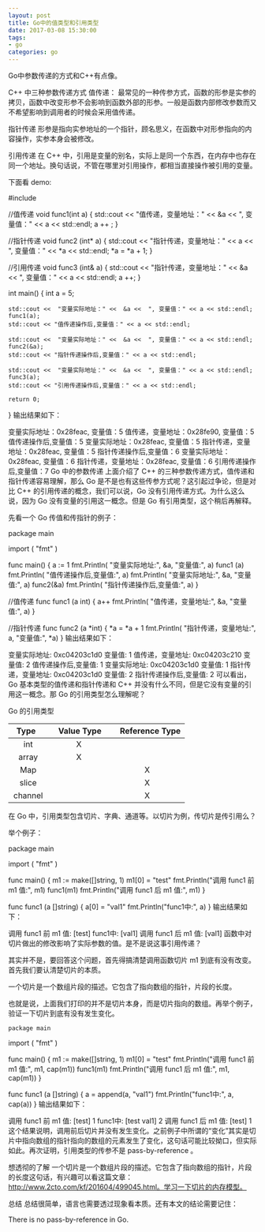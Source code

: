 ```yaml
---
layout: post
title: Go中的值类型和引用类型
date: 2017-03-08 15:30:00
tags:
- go
categories: go
---
```


Go中参数传递的方式和C++有点像。







C++ 中三种参数传递方式
值传递：
最常见的一种传参方式，函数的形参是实参的拷贝，函数中改变形参不会影响到函数外部的形参。一般是函数内部修改参数而又不希望影响到调用者的时候会采用值传递。

指针传递
形参是指向实参地址的一个指针，顾名思义，在函数中对形参指向的内容操作，实参本身会被修改。

引用传递
在 C++ 中，引用是变量的别名，实际上是同一个东西，在内存中也存在同一个地址。换句话说，不管在哪里对引用操作，都相当直接操作被引用的变量。

下面看 demo:

#include <iostream>


//值传递
void func1(int a) {
    std::cout <<  "值传递，变量地址：" <<  &a <<  ", 变量值：" << a << std::endl;
    a ++ ;
}

//指针传递
void func2 (int* a) {
    std::cout <<  "指针传递，变量地址：" <<  a <<  ", 变量值：" << *a << std::endl;
    *a = *a + 1;
}

//引用传递
void func3 (int& a) {
    std::cout <<  "指针传递，变量地址：" <<  &a <<  ", 变量值：" << a << std::endl;
    a ++;
}

int main() {
    int a = 5;

    std::cout <<  "变量实际地址：" <<  &a <<  ", 变量值：" << a << std::endl;
    func1(a);
    std::cout << "值传递操作后,变量值：" << a << std::endl;

    std::cout <<  "变量实际地址：" <<  &a <<  ", 变量值：" << a << std::endl;
    func2(&a);
    std::cout << "指针传递操作后,变量值：" << a << std::endl;

    std::cout <<  "变量实际地址：" <<  &a <<  ", 变量值：" << a << std::endl;
    func3(a);
    std::cout << "引用传递操作后,变量值：" << a << std::endl;

    return 0;
}
输出结果如下：

变量实际地址：0x28feac, 变量值：5
值传递，变量地址：0x28fe90, 变量值：5
值传递操作后,变量值：5
变量实际地址：0x28feac, 变量值：5
指针传递，变量地址：0x28feac, 变量值：5
指针传递操作后,变量值：6
变量实际地址：0x28feac, 变量值：6
指针传递，变量地址：0x28feac, 变量值：6
引用传递操作后,变量值：7
Go 中的参数传递
上面介绍了 C++ 的三种参数传递方式，值传递和指针传递容易理解，那么 Go 是不是也有这些传参方式呢？这引起过争论，但是对比 C++ 的引用传递的概念，我们可以说，Go 没有引用传递方式。为什么这么说，因为 Go 没有变量的引用这一概念。但是 Go 有引用类型，这个稍后再解释。

先看一个 Go 传值和传指针的例子：

package main

import (
    "fmt"
)


func main() {
    a := 1
    fmt.Println( "变量实际地址:", &a, "变量值:", a)
    func1 (a)
    fmt.Println( "值传递操作后,变量值:", a)
    fmt.Println( "变量实际地址:", &a, "变量值:", a)
    func2(&a)
    fmt.Println( "指针传递操作后,变量值:", a)
}

//值传递
func func1 (a int) {
    a++
    fmt.Println( "值传递，变量地址:", &a, "变量值:", a)
}

//指针传递
func func2 (a *int) {
    *a = *a + 1
    fmt.Println( "指针传递，变量地址:", a, "变量值:", *a)
}
输出结果如下：

变量实际地址: 0xc04203c1d0 变量值: 1
值传递，变量地址: 0xc04203c210 变量值: 2
值传递操作后,变量值: 1
变量实际地址: 0xc04203c1d0 变量值: 1
指针传递，变量地址: 0xc04203c1d0 变量值: 2
指针传递操作后,变量值: 2
可以看出，Go 基本类型的值传递和指针传递和 C++ 并没有什么不同，但是它没有变量的引用这一概念。那 Go 的引用类型怎么理解呢？




Go 的引用类型


|      Type     |    Value Type   |    Reference Type  |
| :-----------: | :-------------: | :----------------: |
|      int      |       X         |                    |
|     array     |       X         |                    | 
|     Map       |                 |          X         |
|     slice     |                 |          X         |
|    channel    |                 |          X         |

在 Go 中，引用类型包含切片、字典、通道等。以切片为例，传切片是传引用么？

举个例子：

package main

import (
    "fmt"
)


func main() {
    m1 := make([]string, 1)
    m1[0] = "test"
    fmt.Println("调用 func1 前 m1 值:", m1)
    func1(m1)
    fmt.Println("调用 func1 后 m1 值:", m1)
}

func func1 (a []string) {
    a[0] = "val1"
    fmt.Println("func1中:", a)
}
输出结果如下：

调用 func1 前 m1 值: [test]
func1中: [val1]
调用 func1 后 m1 值: [val1]
函数中对切片做出的修改影响了实际参数的值。是不是说这事引用传递？

其实并不是，要回答这个问题，首先得搞清楚调用函数切片 m1 到底有没有改变。首先我们要认清楚切片的本质。

一个切片是一个数组片段的描述。它包含了指向数组的指针，片段的长度。

也就是说，上面我们打印的并不是切片本身，而是切片指向的数组。再举个例子，验证一下切片到底有没有发生变化。

    package main

import (
    "fmt"
)


func main() {
    m1 := make([]string, 1)
    m1[0] = "test"
    fmt.Println("调用 func1 前 m1 值:", m1, cap(m1))
    func1(m1)
    fmt.Println("调用 func1 后 m1 值:", m1, cap(m1))
}

func func1 (a []string) {
    a = append(a, "val1")
    fmt.Println("func1中:", a, cap(a))
}
输出结果如下：

调用 func1 前 m1 值: [test] 1
func1中: [test val1] 2
调用 func1 后 m1 值: [test] 1
这个结果说明，调用前后切片并没有发生变化。之前例子中所谓的“变化”其实是切片中指向数组的指针指向的数组的元素发生了变化，这句话可能比较拗口，但实际如此。再次证明，引用类型的传参不是 pass-by-reference 。

想透彻的了解 一个切片是一个数组片段的描述。它包含了指向数组的指针，片段的长度这句话，有兴趣可以看这篇文章：http://www.2cto.com/kf/201604/499045.html。学习一下切片的内存模型。

总结
总结很简单，语言也需要透过现象看本质。还有本文的结论需要记住：

There is no pass-by-reference in Go.
